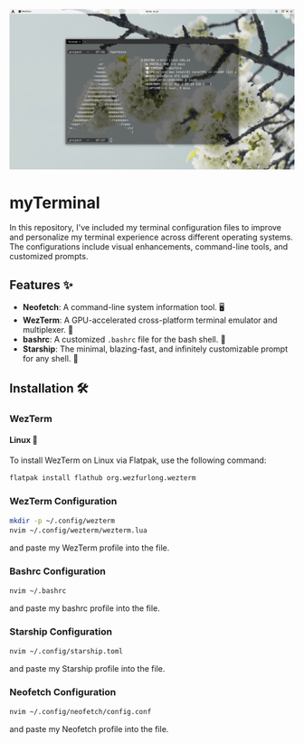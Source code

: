 ![Terminal](Terminal.png)

# myTerminal 

In this repository, I've included my terminal configuration files to improve and personalize my terminal experience across different operating systems. The configurations include visual enhancements, command-line tools, and customized prompts.

## Features ✨
- **Neofetch**: A command-line system information tool. 🖥️
- **WezTerm**: A GPU-accelerated cross-platform terminal emulator and multiplexer. 🚀
- **bashrc**: A customized `.bashrc` file for the bash shell. 🐚
- **Starship**: The minimal, blazing-fast, and infinitely customizable prompt for any shell. 🌟

## Installation 🛠️

### WezTerm 

#### Linux 🐧

To install WezTerm on Linux via Flatpak, use the following command:
```bash
flatpak install flathub org.wezfurlong.wezterm
```

### WezTerm Configuration

```bash
mkdir -p ~/.config/wezterm
nvim ~/.config/wezterm/wezterm.lua
```
and paste my WezTerm profile into the file.

### Bashrc Configuration

```bash
nvim ~/.bashrc
```
and paste my bashrc profile into the file.

### Starship Configuration

```bash
nvim ~/.config/starship.toml
```
and paste my Starship profile into the file.

### Neofetch Configuration

```bash
nvim ~/.config/neofetch/config.conf
```
and paste my Neofetch profile into the file.
